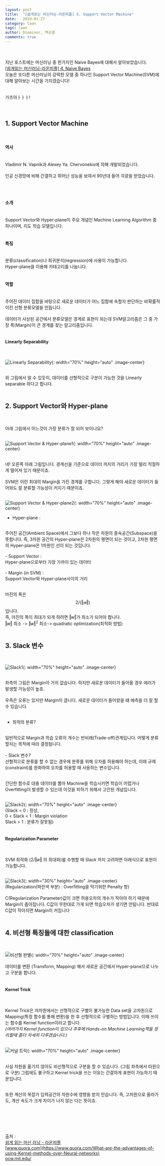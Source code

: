 ```yaml
---
layout: post
title:  "[쉽게읽는 머신러닝-라온피플] 5. Support Vector Machine"
date:   2019-01-27
category: laon
tags: laon
author: Diominor, 백승열
comments: true
---
```

<br><br>
지난 포스트에는 머신러닝 중 한가지인 Naive Bayes에 대해서 알아보았습니다.
<br>
[[쉽게읽는 머신러닝-라온피플] 4. Naive Bayes](/laon/2019/01/27/laon_machine_learning_study_week2-2.html)
<br>
오늘은 또다른 머신러닝의 강력한 모델 중 하나인 Support Vector Machine(SVM)에 대해 알아보는 시간을 가지겠습니다!
<br><br><br>
가즈아ㅏㅏㅏ!
<br><br><br>

## 1. Support Vector Machine
<br>

#### 역사
<br>
Vladimir N. Vapnik과 Alexey Ya. Chervonekis에 의해 개발되었습니다.
<br><br>
인공 신경망에 비해 간결하고 뛰어난 성능을 보여서 90년대 들어 각광을 받았습니다.

<br><br>

#### 소개
<br>
Support Vector와 Hyper-plane이 주요 개념인 Machine Learning Algorithm 중 하나이며, 지도 학습 모델입니다.
<br><br>

#### 특징
<br>
분류(classification)나 회귀분석(regression)에 사용이 가능합니다.
<br>
Hyper-plane을 이용해 카테고리를 나눕니다.
<br><br>

#### 역할
<br>
주어진 데이터 집합을 바탕으로 새로운 데이터가 어느 집합에 속할지 판단하는 비확률적 이진 선형 분류모델을 만듭니다.
<br><br>
데이터가 사상된 공간에서 분류모델은 경계로 표현이 되는데 SVM알고리즘은 그 중 가장 폭(Margin)이 큰 경계를 찾는 알고리즘입니다.
<br><br>

#### Linearly Separability
<br>

![Linearly Separability](/assets/images/Laon/week2-3-1.png){: width="70%" height="auto" .image-center}
<br><br>

위 그림에서 알 수 있듯이, 데이터를 선형적으로 구분이 가능한 것을 Linearly separable 하다고 합니다.
<br><br>

## 2. Support Vector와 Hyper-plane
<br>

아래 그림에서 어느것이 가장 분류가 잘 되어 보이나요?
<br><br>

![Support Vector & Hyper-plane1](/assets/images/Laon/week2-3-2.png){: width="70%" height="auto" .image-center}
<br><br>

네! 오른쪽 아래 그림입니다. 경계선을 기준으로 데이터 까지의 거리가 가장 멀리 적절하게 떨어져 있기 때문이죠.
<br><br>
SVM은 이런 최대의 Margin을 가진 경계를 구합니다. 그렇게 해야 새로운 데이터가 들어와도 잘 분류할 가능성이 커지기 때문이죠.
<br><br>

![Support Vector & Hyper-plane2](/assets/images/Laon/week2-3-3.png){: width="70%" height="auto" .image-center}
<br>

- Hyper-plane :
<br>
주어진 공간(Ambient Space)에서 그보다 하나 작은 차원의 종속공간(Subspace)을 뜻합니다. 즉, 3차원 공간의 Hyper-plane은 2차원의 평면이 되는 것이고, 2차원 평면의 Hyper-plane은 1차원인 선이 되는 것입니다.
<br><br>
- Support Vector :
<br>
Hyper-plane으로부터 가장 가까이 있는 데이터
<br><br>
- Margin (in SVM) :
<br>
Support Vector와 Hyper-plane사이의 거리
<br><br>

마진의 폭은 $$2/(‖𝑤‖)$$ 입니다.
<br>
즉, 마진의 폭이 최대가 되게 하려면 ‖𝑤‖가 최소가 되어야 합니다.
<br>
‖𝑤‖ 최소 -> ‖𝑤‖<sup>2</sup> 최소-> quadratic optimization(최적화 방법)
<br><br>

## 3. Slack 변수
<br>

![Slack1](/assets/images/Laon/week2-3-4.png){: width="70%" height="auto" .image-center}
<br><br>

좌측의 그림은 Margin이 거의 없습니다. 하지만 새로운 데이터가 들어올 경우 에러가 발생할 가능성이 높죠.
<br><br>
우즉은 오류는 있지만 Margin이 큽니다. 새로운 데이터가 들어왔을 떄 예측을 더 잘 할수 있습니다.
<br><br>

- 최적의 분류?
<br>
일반적으로 Margin과 학습 오류의 개수는 반비례(Trade-off)관계입니다. 어떻게 분류할지는 목적에 따라 결정됩니다.
<br><br>
- Slack 변수?
<br>
선형적으로 분류를 할 수 없는 경우에 분류를 위해 오차를 허용해야 하는데, 이때 규제(constraint)를 완화하여 오차를 허용할 때 사용하는 변수입니다.
<br><br>

간단한 함수로 대충 데이터를 뽑아 Machine을 학습시키면 학습이 어렵거나 Overfitting이 발생할 수 있는데 이것을 피하기 위해서 고안된 개념입니다.
<br><br>

![Slack2](/assets/images/Laon/week2-3-5.png){: width="70%" height="auto" .image-center}
<br>
(Slack = 0 : 정상,
<br>
0 < Slack < 1 : Margin violation
<br>
Slack > 1 : 분류가 잘못됨)
<br><br>

#### Regularization Parameter
<br>

SVM 최적화 (2/‖𝑤‖ 의 최대화)를 수행할 때 Slack 까지 고려하면 아래식으로 표현이 가능합니다.
<br><br>

![Slack3](/assets/images/Laon/week2-3-6.png){: width="30%" height="auto" .image-center}
<br>
(Regularization(파란색 부분) : Overfitting을 막기위한 Penalty 항)
<br><br>
C(Regularization Parameter)값이 크면 허용오차의 개수가 작아야 하기 때문에 Margin이 좁아집니다. C값이 무한대로 가게 되면 학습오차가 생기면 안됩니다. 반대로 C값이 작아지면 Margin이 커집니다
<br><br>

## 4. 비선형 특징들에 대한 classification
<br>

![비선형 판별](/assets/images/Laon/week2-3-7.png){: width="70%" height="auto" .image-center}
<br><br>
데이터를 변환 (Transform, Mapping) 해서 새로운 공간에서 Hyper-plane으로 나누고 구분을 합니다.
<br><br>

#### Kernel Trick
<br>

Kernel Trick은 저차원에서는 선형적으로 구별이 불가능한 Data set을 고차원으로 Mapping(특정 함수를 통해 변환)을 한 후 선형적으로 구별하는 방법입니다. 이때 쓰이는 함수를 Kernel function이라고 합니다.
<br>
_(여러가지 Kernel function이 있으나 추후에 Hands-on Machine Learning책을 정리할때 좀더 자세히 다루겠습니다.)_
<br><br>

![커널 트릭](/assets/images/Laon/week2-3-8.png){: width="70%" height="auto" .image-center}
<br><br>

사실 차원을 옮기지 않아도 비선형적으로 구분을 할 수 있습니다. (그림 좌측에서 타원으로 구분) 그럼에도 불구하고 Kernel trick을 쓰는 이유는 간결하게 표현이 가능하기 때문입니다.
<br><br>

또한 계산의 복잡가 입력공간의 차원수에 영향을 받지 안습니다. 즉, 고차원으로 올라가도, 계산 속도가 크게 차이가 나지 않는 다는 뜻이죠.




<br>
<br>
<br>
<br>

출처 :
<br>
[쉽게 읽는 머신 러닝 - 라온피플](https://laonple.blog.me/220847975603)
<br>
[www.quora.com](https://www.quora.com/What-are-the-advantages-of-using-Kernel-methods-over-Neural-networks)
<br>
[ocw.mit.edu/](https://ocw.mit.edu/courses/electrical-engineering-and-computer-science/6-034-artificial-intelligence-fall-2010/lecture-videos/lecture-16-learning-support-vector-machines/)
<br>
